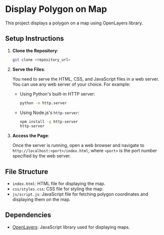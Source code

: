 # Display Polygon on Map

This project displays a polygon on a map using OpenLayers library.

## Setup Instructions

1. **Clone the Repository**: 

   ```bash
   git clone <repository_url>
   ```

2. **Serve the Files**: 

   You need to serve the HTML, CSS, and JavaScript files in a web server. You can use any web server of your choice. For example:

   - Using Python's built-in HTTP server:
   
     ```bash
     python -m http.server
     ```

   - Using Node.js's `http-server`:

     ```bash
     npm install -g http-server
     http-server
     ```

3. **Access the Page**:

   Once the server is running, open a web browser and navigate to `http://localhost:<port>/index.html`, where `<port>` is the port number specified by the web server.

## File Structure

- `index.html`: HTML file for displaying the map.
- `css/styles.css`: CSS file for styling the map.
- `js/script.js`: JavaScript file for fetching polygon coordinates and displaying them on the map.

## Dependencies

- [OpenLayers](https://openlayers.org/): JavaScript library used for displaying maps.
